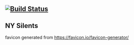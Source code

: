 [![Build Status](https://travis-ci.org/jgl2832/nysilents.svg?branch=master)](https://travis-ci.org/jgl2832/nysilents)
---
NY Silents
---

favicon generated from https://favicon.io/favicon-generator/
